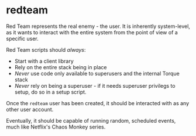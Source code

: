 redteam
=======

Red Team represents the real enemy - the user. It is inherently system-level, as it wants to interact with the entire
system from the point of view of a specific user.

Red Team scripts should *always*:
* Start with a client library
* Rely on the entire stack being in place
* *Never* use code only available to superusers and the internal Torque stack
* *Never* rely on being a superuser - if it needs superuser privilegs to setup, do so in a setup script.

Once the `redteam` user has been created, it should be interacted with as any other user account.

Eventually, it should be capable of running random, scheduled events, much like
Netflix's Chaos Monkey series.
